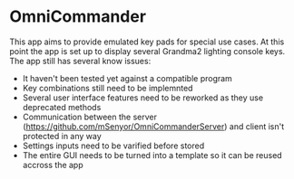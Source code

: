 # OmniCommander
This app aims to provide emulated key pads for special use cases.
At this point the app is set up to display several Grandma2 lighting console keys.
The app still has several know issues:
 - It haven't been tested yet against a compatible program
 - Key combinations still need to be implemnted
 - Several user interface features need to be reworked as they use deprecated methods
 - Communication between the server (https://github.com/mSenyor/OmniCommanderServer) and client isn't protected in any way
 - Settings inputs need to be varified before stored
 - The entire GUI needs to be turned into a template so it can be reused accross the app
 
